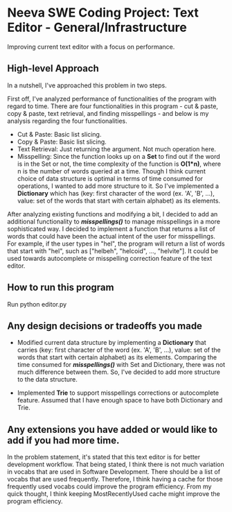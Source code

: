 # Neeva SWE Coding Project: Text Editor - General/Infrastructure

Improving current text editor with a focus on performance.

## High-level Approach

In a nutshell, I've approached this problem in two steps. 

First off, I've analyzed performance of functionalities of the program with regard to time.
There are four functionalities in this program - cut & paste, copy & paste, text retrieval, and finding misspellings - and below is my analysis regarding the four functionalities.

* Cut & Paste: Basic list slicing.
* Copy & Paste: Basic list slicing.
* Text Retrieval: Just returning the argument. Not much operation here.
* Misspelling: Since the function looks up on a **Set** to find out if the word is in the Set or not, the time complexity of the function is **O(1*n)**, where n is the number of words queried at a time.
Though I think current choice of data structure is optimal in terms of time consumed for operations, I wanted to add more structure to it.
So I've implemented a **Dictionary** which has (key: first character of the word (ex. 'A', 'B', ...), value: set of the words that start with certain alphabet) as its elements.

After analyzing existing functions and modifying a bit, I decided to add an additional functionality to ***misspellings()*** to manage misspellings in a more sophisticated way.
I decided to implement a function that returns a list of words that could have been the actual intent of the user for misspellings.
For example, if the user types in "hel", the program will return a list of words that start with "hel", such as ["helbeh", "helcoid", ..., "helvite"].
It could be used towards autocomplete or misspelling correction feature of the text editor.

## How to run this program
Run python editor.py

## Any design decisions or tradeoffs you made 

* Modified current data structure by implementing a **Dictionary** that carries (key: first character of the word (ex. 'A', 'B', ...), value: set of the words that start with certain alphabet) as its elements.
Comparing the time consumed for ***misspellings()*** with Set and Dictionary, there was not much difference between them.
So, I've decided to add more structure to the data structure.

* Implemented **Trie** to support misspellings corrections or autocomplete feature.
Assumed that I have enough space to have both Dictionary and Trie.

## Any extensions you have added or would like to add if you had more time.

In the problem statement, it's stated that this text editor is for better development workflow.
That being stated, I think there is not much variation in vocabs that are used in Software Development.
There should be a list of vocabs that are used frequently.
Therefore, I think having a cache for those frequently used vocabs could improve the program efficiency. From my quick thought, I think keeping MostRecentlyUsed cache might improve the program efficiency.
